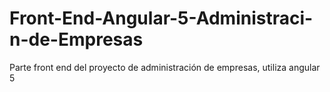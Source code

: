 # Front-End-Angular-5-Administraci-n-de-Empresas
Parte front end del proyecto de administración de empresas, utiliza angular 5

